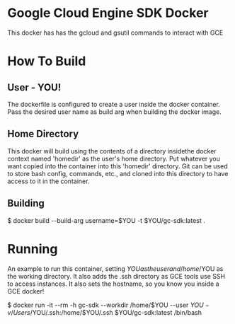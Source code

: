 # Google Cloud Engine SDK Docker

This docker has has the gcloud and gsutil commands to interact with GCE

# How To Build

## User - YOU!

The dockerfile is configured to create a user inside the docker container. Pass the desired user name as build arg when building the docker image.

## Home Directory

This docker will build using the contents of a directory insidethe docker context named 'homedir' as the user's home directory. Put whatever you want copied into the container into this 'homedir' directory. Git can be used to store bash config, commands, etc., and cloned into this directory to have access to it in the container.

## Building

$ docker build --build-arg username=$YOU -t $YOU/gc-sdk:latest .

# Running

An example to run this container, setting $YOU as the user and /home/$YOU as the working directory. It also adds the .ssh directory as GCE tools use SSH to access instances. It also sets the hostname, so you know you inside a GCE docker!

$ docker run -it --rm -h gc-sdk --workdir /home/$YOU --user $YOU -v /Users/$YOU/.ssh:/home/$YOU/.ssh $YOU/gc-sdk:latest /bin/bash
